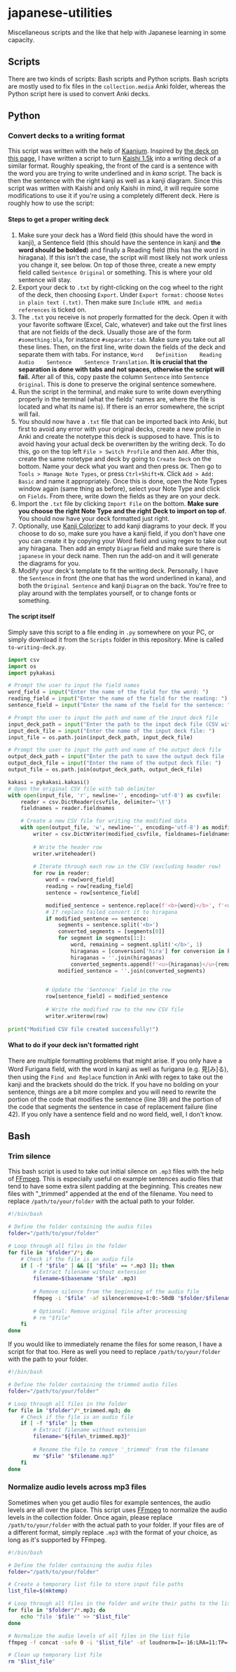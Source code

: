 # japanese-utilities
Miscellaneous scripts and the like that help with Japanese learning in some capacity.

## Scripts

There are two kinds of scripts: Bash scripts and Python scripts. Bash scripts are mostly used to fix files in the `collection.media` Anki folder, whereas the Python script here is used to convert Anki decks.

## Python

### Convert decks to a writing format

This script was written with the help of [Kaanium](https://github.com/kaanium). Inspired by [the deck on this page](https://animecards.site/writingjapanese/), I have written a script to turn [Kaishi 1.5k](https://github.com/donkuri/Kaishi/) into a writing deck of a similar format. Roughly speaking, the front of the card is a sentence with the word you are trying to write underlined and in _kana_ script. The back is then the sentence with the right kanji as well as a kanji diagram. Since this script was written with Kaishi and only Kaishi in mind, it will require some modifications to use it if you're using a completely different deck. Here is roughly how to use the script:

#### Steps to get a proper writing deck

1. Make sure your deck has a Word field (this should have the word in kanji), a Sentence field (this should have the sentence in kanji and **the word should be bolded**) and finally a Reading field (this has the word in hiragana). If this isn't the case, the script will most likely not work unless you change it, see below. On top of those three, create a new empty field called `Sentence Original` or something. This is where your old sentence will stay.
2. Export your deck to `.txt` by right-clicking on the cog wheel to the right of the deck, then choosing `Export`. Under `Export format:` choose `Notes in plain text (.txt)`. Then make sure `Include HTML and media references` is ticked on.
3. The `.txt` you receive is not properly formatted for the deck. Open it with your favorite software (Excel, Calc, whatever) and take out the first lines that are not fields of the deck. Usually those are of the form `#something:bla`, for instance `#separator:tab`. Make sure you take out all these lines. Then, on the first line, write down the fields of the deck and separate them with tabs. For instance, `Word    Definition    Reading    Audio    Sentence    Sentence Translation`. **It is crucial that the separation is done with tabs and not spaces, otherwise the script will fail.** After all of this, copy paste the column `Sentence` into `Sentence Original`. This is done to preserve the original sentence somewhere.
4. Run the script in the terminal, and make sure to write down everything properly in the terminal (what the fields' names are, where the file is located and what its name is). If there is an error somewhere, the script will fail.
5. You should now have a `.txt` file that can be imported back into Anki, but first to avoid any error with your original decks, create a new profile in Anki and create the notetype this deck is supposed to have. This is to avoid having your actual deck be overwritten by the writing deck. To do this, go on the top left `File > Switch Profile` and then `Add`. After this, create the same notetype and deck by going to `Create Deck` on the bottom. Name your deck what you want and then press `OK`. Then go to `Tools > Manage Note Types`, or press `Ctrl+Shift+N`. Click `Add > Add: Basic` and name it appropriately. Once this is done, open the Note Types window again (same thing as before), select your Note Type and click on `Fields`. From there, write down the fields as they are on your deck.
6. Import the `.txt` file by clicking `Import File` on the bottom. **Make sure you choose the right Note Type and the right Deck to import on top of**. You should now have your deck formatted just right.
7. Optionally, use [Kanji Colorizer](https://github.com/cayennes/kanji-colorize/) to add kanji diagrams to your deck. If you choose to do so, make sure you have a kanji field, if you don't have one you can create it by copying your Word field and using regex to take out any hiragana. Then add an empty `Diagram` field and make sure there is `japanese` in your deck name. Then run the add-on and it will generate the diagrams for you.
8. Modify your deck's template to fit the writing deck. Personally, I have the `Sentence` in front (the one that has the word underlined in kana), and both the `Original Sentence` and kanji `Diagram` on the back. You're free to play around with the templates yourself, or to change fonts or something.

#### The script itself

Simply save this script to a file ending in `.py` somewhere on your PC, or simply download it from the `Scripts` folder in this repository. Mine is called `to-writing-deck.py`.

```Python
import csv
import os
import pykakasi

# Prompt the user to input the field names
word_field = input("Enter the name of the field for the word: ")
reading_field = input("Enter the name of the field for the reading: ")
sentence_field = input("Enter the name of the field for the sentence: ")

# Prompt the user to input the path and name of the input deck file
input_deck_path = input("Enter the path to the input deck file (CSV with tab separation): ")
input_deck_file = input("Enter the name of the input deck file: ")
input_file = os.path.join(input_deck_path, input_deck_file)

# Prompt the user to input the path and name of the output deck file
output_deck_path = input("Enter the path to save the output deck file (CSV with tab separation): ")
output_deck_file = input("Enter the name of the output deck file: ")
output_file = os.path.join(output_deck_path, output_deck_file)

kakasi = pykakasi.kakasi()
# Open the original CSV file with tab delimiter
with open(input_file, 'r', newline='', encoding='utf-8') as csvfile:
    reader = csv.DictReader(csvfile, delimiter='\t')
    fieldnames = reader.fieldnames

    # Create a new CSV file for writing the modified data
    with open(output_file, 'w', newline='', encoding='utf-8') as modified_csvfile:
        writer = csv.DictWriter(modified_csvfile, fieldnames=fieldnames, delimiter='\t')
        
        # Write the header row
        writer.writeheader()
        
        # Iterate through each row in the CSV (excluding header row)
        for row in reader:
            word = row[word_field]
            reading = row[reading_field]
            sentence = row[sentence_field]

            modified_sentence = sentence.replace(f'<b>{word}</b>', f'<u>{reading}</u>')
            # If replace failed convert it to hiragana
            if modified_sentence == sentence:
                segments = sentence.split('<b>')
                converted_segments = [segments[0]]
                for segment in segments[1:]:
                    word, remaining = segment.split('</b>', 1)
                    hiraganas = [conversion['hira'] for conversion in kakasi.convert(word)]
                    hiraganas = ''.join(hiraganas)
                    converted_segments.append(f'<u>{hiraganas}</u>{remaining}')
                modified_sentence = ''.join(converted_segments)

            
            # Update the 'Sentence' field in the row
            row[sentence_field] = modified_sentence
            
            # Write the modified row to the new CSV file
            writer.writerow(row)
            
print("Modified CSV file created successfully!")
```

#### What to do if your deck isn't formatted right

There are multiple formatting problems that might arise. If you only have a Word Furigana field, with the word in kanji as well as furigana (e.g. 見[み]る), then using the `Find and Replace` function in Anki with regex to take out the kanji and the brackets should do the trick. If you have no bolding on your sentence, things are a bit more complex and you will need to rewrite the portion of the code that modifies the sentence (line 39) and the portion of the code that segments the sentence in case of replacement failure (line 42). If you only have a sentence field and no word field, well, I don't know.

## Bash

### Trim silence

This bash script is used to take out initial silence on `.mp3` files with the help of [FFmpeg](https://ffmpeg.org/). This is especially useful on example sentences audio files that tend to have some extra silent padding at the beginning. This creates new files with "_trimmed" appended at the end of the filename. You need to replace `/path/to/your/folder` with the actual path to your folder.

```bash
#!/bin/bash

# Define the folder containing the audio files
folder="/path/to/your/folder"

# Loop through all files in the folder
for file in "$folder"/*; do
    # Check if the file is an audio file
    if [ -f "$file" ] && [[ "$file" == *.mp3 ]]; then
        # Extract filename without extension
        filename=$(basename "$file" .mp3)
        
        # Remove silence from the beginning of the audio file
        ffmpeg -i "$file" -af silenceremove=1:0:-50dB "$folder/$filename"_trimmed.mp3
        
        # Optional: Remove original file after processing
        # rm "$file"
    fi
done
```
If you would like to immediately rename the files for some reason, I have a script for that too. Here as well you need to replace `/path/to/your/folder` with the path to your folder.

```bash
#!/bin/bash

# Define the folder containing the trimmed audio files
folder="/path/to/your/folder"

# Loop through all files in the folder
for file in "$folder"/*_trimmed.mp3; do
    # Check if the file is an audio file
    if [ -f "$file" ]; then
        # Extract filename without extension
        filename="${file%_trimmed.mp3}"
        
        # Rename the file to remove '_trimmed' from the filename
        mv "$file" "$filename.mp3"
    fi
done
```

### Normalize audio levels across mp3 files

Sometimes when you get audio files for example sentences, the audio levels are all over the place. This script uses [FFmpeg](https://ffmpeg.org/) to normalize the audio levels in the collection folder. Once again, please replace `/path/to/your/folder` with the actual path to your folder. If your files are of a different format, simply replace `.mp3` with the format of your choice, as long as it's supported by FFmpeg.

```bash
#!/bin/bash

# Define the folder containing the audio files
folder="/path/to/your/folder"

# Create a temporary list file to store input file paths
list_file=$(mktemp)

# Loop through all files in the folder and write their paths to the list file
for file in "$folder"/*.mp3; do
    echo "file '$file'" >> "$list_file"
done

# Normalize the audio levels of all files in the list file
ffmpeg -f concat -safe 0 -i "$list_file" -af loudnorm=I=-16:LRA=11:TP=-1.5:print_format=summary -f null -

# Clean up temporary list file
rm "$list_file"
```
